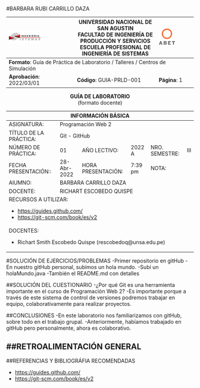#BARBARA RUBI CARRILLO DAZA
<div align="center">
<table>
    <theader>
        <tr>
            <td><img src="https://github.com/rescobedoq/pw2/blob/main/epis.png?raw=true" alt="EPIS" style="width:50%; height:auto"/></td>
            <th>
                <span style="font-weight:bold;">UNIVERSIDAD NACIONAL DE SAN AGUSTIN</span><br />
                <span style="font-weight:bold;">FACULTAD DE INGENIERÍA DE PRODUCCIÓN Y SERVICIOS</span><br />
                <span style="font-weight:bold;">ESCUELA PROFESIONAL DE INGENIERÍA DE SISTEMAS</span>
            </th>
            <td><img src="https://github.com/rescobedoq/pw2/blob/main/abet.png?raw=true" alt="ABET" style="width:50%; height:auto"/></td>
        </tr>
    </theader>
    <tbody>
        <tr><td colspan="3"><span style="font-weight:bold;">Formato</span>: Guía de Práctica de Laboratorio / Talleres / Centros de Simulación</td></tr>
        <tr><td><span style="font-weight:bold;">Aprobación</span>:  2022/03/01</td><td><span style="font-weight:bold;">Código</span>: GUIA-PRLD-001</td><td><span style="font-weight:bold;">Página</span>: 1</td></tr>
    </tbody>
</table>
</div>

<div align="center">
<span style="font-weight:bold;">GUÍA DE LABORATORIO</span><br />
<span>(formato docente)</span>
</div>


<table>
<theader>
<tr><th colspan="6">INFORMACIÓN BÁSICA</th></tr>
</theader>
<tbody>
<tr><td>ASIGNATURA:</td><td colspan="5">Programación Web 2</td></tr>
<tr><td>TÍTULO DE LA PRÁCTICA:</td><td colspan="5">Git - GitHub</td></tr>
<tr>
<td>NÚMERO DE PRÁCTICA:</td><td>01</td><td>AÑO LECTIVO:</td><td>2022 A</td><td>NRO. SEMESTRE:</td><td>III</td>
</tr>
<tr>
<td>FECHA PRESENTACIÓN::</td><td>28-Abr-2022</td><td>HORA PRESENTACIÓN:</td><td>7:39 pm</td><td>NOTA:</td><td></td>
</tr>
<tr>
<tr><td>AlUMNO:</td><td colspan="5">BARBARA CARRILLO DAZA</td></tr>
</tr>
<tr>
<tr><td>DOCENTE:</td><td colspan="5">RICHART ESCOBEDO QUISPE</td></tr>
</tr>
<tr><td colspan="6">RECURSOS A UTILIZAR:
<ul>
<li><a href="https://guides.github.com/">https://guides.github.com/</a></li>
<li><a href="https://git-scm.com/book/es/v2">https://git-scm.com/book/es/v2</a></li>
</ul>
</td>
</<tr>
<tr><td colspan="6">DOCENTES:
<ul>
<li>Richart Smith Escobedo Quispe (rescobedoq@unsa.edu.pe)</li>
</ul>
</td>
</<tr>
</tdbody>
</table>

#SOLUCIÓN DE EJERCICIOS/PROBLEMAS
-Primer repositorio en gitHub
-En nuestro gitHub personal, subimos un hola mundo.
-Subí un holaMundo.java
-También el README.md con detalles

##SOLUCIÓN DEL CUESTIONARIO
-¿Por qué Git es una herramienta importante en el curso de Programación Web 2?
-Es importante porque a través de este sistema de control de versiones podremos trabajar en equipo, colaborativamente para realizar proyectos.

##CONCLUSIONES
-En este laboratorio nos familiarizamos con gitHub, sobre todo en el trabajo grupal.
-Anteriormente, habíamos trabajado en gitHub pero personalmente, ahora es colaborativo.

##RETROALIMENTACIÓN GENERAL
-

##REFERENCIAS Y BIBLIOGRÁFIA RECOMENDADAS
 - https://guides.github.com/
 - https://git-scm.com/book/es/v2




